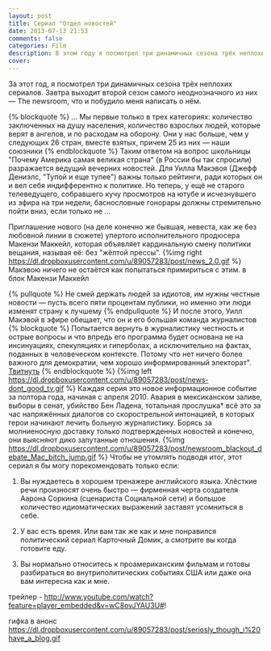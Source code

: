 ```yaml
---
layout: post
title: Сериал "Отдел новостей"
date: 2013-07-13 21:53
comments: false
categories: Film
description: В этом году я посмотрел три динамичных сезона трёх неплохих сериалов. И завтра выходит второй сезон самого неоднозначного из них The newsroom, что побудило меня о нём рассказать
cover: 
---
```

За этот год, я посмотрел три динамичных сезона трёх неплохих сериалов. Завтра выходит второй сезон самого неоднозначного из них — The newsroom, что и побудило меня написать о нём.

{% blockquote %}
… Мы первые только в трех категориях: количество заключенных на душу населения, количество взрослых людей, которые верят в ангелов, и по расходам на оборону. Они у нас больше, чем у следующих 26 стран, вместе взятых, причем 25 из них — наши союзники
{% endblockquote %}
Таким ответом на вопрос школьницы "Почему Америка самая великая страна" (в России бы так спросили) разражается ведущий вечерних новостей. Для Уилла Макэвоя (Джефф Дениэлс, "Тупой и еще тупее") важны только рейтинги, ради которых он и вел себя индифферентно к политике. 
Но теперь, у ещё не старого телеведущего, собравшего кучу просмотров на ютубе и исчезнувшего из эфира на три недели, баснословные гонорары должны стремительно пойти вниз, если только не ...

Приглашение нового (на деле конечно же бывшая, невеста, как же без любовной линии в сюжете) упертого исполнительного продюсера Макензи Маккейл, которая объявляет кардинальную смену политики вещания, называя её: без "жёлтой прессы". 
{%img right https://dl.dropboxusercontent.com/u/89057283/post/news_2.0.gif %}
Макэвою ничего не остаётся как попытаться примириться с этим. 
в блок Макензи Маккейл

{% pullquote %}
Не смей держать людей за идиотов, им нужны честные новости — пусть всего пяти процентам публики, но именно эти люди изменят страну к лучшему
{% endpullquote %}
И после этого, Уилл Макэвой в эфире обещает, что он и его большая команда журналистов
{% blockquote %}
Попытается вернуть в журналистику честность и острые вопросы и что впредь его программа будет основана не на инсинуациях, спекуляциях и гиперболах, а исключительно на фактах, поданных в человеческом контексте. Потому что нет ничего более важного для демократии, чем хорошо информированный электорат". <a href="https://twitter.com/share" class="twitter-share-button" data-url="http://naydenov.tk/the-newsroom" data-via="a_naydenov" data-lang="ru" data-count="none" data-dnt="true">Твитнуть</a>
{% endblockquote %}
{%img left https://dl.dropboxusercontent.com/u/89057283/post/news-dont_good_tv.gif %}
Каждая серия это новое информационное событие за полтора года, начиная с апреля 2010. Авария в мексиканском заливе, выборы в сенат, убийство Бен Ладена, тотальная прослушка* всё это за час напряжённых диалогов со скорострельной интонацией, в которых герои начинают лечить больную журналистику. Борясь за молниеносную доставку только подтвержденных новостей и конечно, они выясняют дико запутанные отношения.
{%img https://dl.dropboxusercontent.com/u/89057283/post/newsroom_blackout_debate_Mac_bitch_jump.gif %}
Чтобы не утомлять подводя итог, этот сериал я бы могу порекомендовать только если:
1) Вы нуждаетесь в хорошем тренажере английского языка. Хлёсткие речи произносят очень быстро — фирменная черта создателя Аарона Соркина (сценариста Социальной сети) и большое количество идиоматических выражений заставят усомниться в себе.

2) У вас есть время. Или вам так же как и мне понравился политический сериал Карточный Домик, а смотрите вы когда готовите еду.

3) Вы нормально относитесь к проамериканским фильмам и готовы разбираться во внутриполитических событиях США или даже она вам интересна как и мне.

трейлер - http://www.youtube.com/watch?feature=player_embedded&v=wC8ovJYAU3U#!

гифка в анонс https://dl.dropboxusercontent.com/u/89057283/post/seriosly_though_i%20have_a_blog.gif
